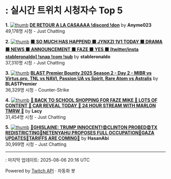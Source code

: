 # : 실시간 트위치 시청자수 Top 5

**1.** [![thumb](https://static-cdn.jtvnw.net/previews-ttv/live_user_anyme023-320x180.jpg)](https://twitch.tv/Anyme023)
**[DE RETOUR A LA CASAAAA !discord !don](https://twitch.tv/Anyme023)** by **Anyme023**<br>49,178명 시청  - Just Chatting

**2.** [![thumb](https://static-cdn.jtvnw.net/previews-ttv/live_user_stableronaldo-320x180.jpg)](https://twitch.tv/stableronaldo)
**[🟥 SO MUCH HAS HAPPEND 🟥 JYNXZI 1V1 TODAY 🟥 DRAMA 🟥 NEWS 🟥 ANNOUNCEMENT 🟥 FAZE 🟥 YES 🟥  [twitter/insta stableronaldo] !snap !com !sub](https://twitch.tv/stableronaldo)** by **stableronaldo**<br>37,310명 시청  - Just Chatting

**3.** [![thumb](https://static-cdn.jtvnw.net/previews-ttv/live_user_blastpremier-320x180.jpg)](https://twitch.tv/BLASTPremier)
**[BLAST Premier Bounty 2025 Season 2 - Day 2 - MIBR vs Virtus.pro, TNL vs NAVI, Passion UA vs Spirit, Rare Atom vs Astralis](https://twitch.tv/BLASTPremier)** by **BLASTPremier**<br>36,329명 시청  - Counter-Strike

**4.** [![thumb](https://static-cdn.jtvnw.net/previews-ttv/live_user_lacy-320x180.jpg)](https://twitch.tv/Lacy)
**[🔴 BACK TO SCHOOL SHOPPING FOR FAZE MIKE 🔴 LOTS OF CONTENT 🔴 CAR REVEAL TODAY 🔴 24 HOUR STREAM WITH MARLON TMRW 🔴](https://twitch.tv/Lacy)** by **Lacy**<br>31,454명 시청  - Just Chatting

**5.** [![thumb](https://static-cdn.jtvnw.net/previews-ttv/live_user_hasanabi-320x180.jpg)](https://twitch.tv/HasanAbi)
**[🤬GHISLAINE: TRUMP INNOCENT!😡CLINTON PROBED😡TX REDISTRICTING🤬NETENYAHU PROPOSES FULL OCCUPATION🤬GAZA UPDATES🤬TARIFFS ARE COMING🤬](https://twitch.tv/HasanAbi)** by **HasanAbi**<br>30,999명 시청  - Just Chatting


---
: 마지막 업데이트: 2025-08-06 20:16 UTC

Powered by [Twitch API](https://dev.twitch.tv/docs/api/reference) · 자동화 봇